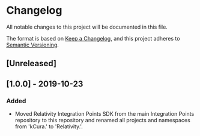 # Changelog
All notable changes to this project will be documented in this file.

The format is based on [Keep a Changelog](https://keepachangelog.com/en/1.0.0/),
and this project adheres to [Semantic Versioning](https://semver.org/spec/v2.0.0.html).

## [Unreleased]

## [1.0.0] - 2019-10-23
### Added
- Moved Relativity Integration Points SDK from the main Integration Points repository to this repository and renamed all projects and namespaces from 'kCura.' to 'Relativity.'.

